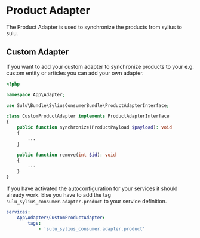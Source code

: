 # Product Adapter

The Product Adapter is used to synchronize the products from sylius to sulu.

## Custom Adapter

If you want to add your custom adapter to synchronize products to your e.g. custom entity or articles you can add your
own adapter.

```php
<?php

namespace App\Adapter;

use Sulu\Bundle\SyliusConsumerBundle\ProductAdapterInterface;

class CustomProductAdapter implements ProductAdapterInterface
{
    public function synchronize(ProductPayload $payload): void
    {
        ...
    }

    public function remove(int $id): void
    {
        ...
    }
}
```

If you have activated the autoconfiguration for your services it should already work. Else you have to add the tag
`sulu_sylius_consumer.adapter.product` to your service definition.

```yaml
services:
    App\Adapter\CustomProductAdapter:
        tags:
            - 'sulu_sylius_consumer.adapter.product'
```
